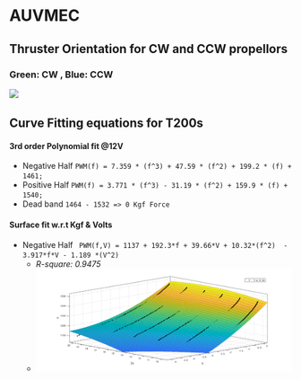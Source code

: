 # AUVMEC
## Thruster Orientation for CW and CCW propellors
### Green: CW , Blue: CCW

![](https://www.ardusub.com/images/vectored-frame.png)

## Curve Fitting equations for T200s

#### 3rd order Polynomial fit @12V
- Negative Half
`PWM(f) = 7.359 * (f^3) + 47.59 * (f^2) + 199.2 * (f) + 1461;`
- Positive Half
`PWM(f) = 3.771 * (f^3) - 31.19 * (f^2) + 159.9 * (f) + 1540;`
- Dead band
`1464 - 1532 => 0 Kgf Force`

#### Surface fit w.r.t Kgf & Volts
- Negative Half
`  PWM(f,V) = 1137 + 192.3*f + 39.66*V + 10.32*(f^2)  - 3.917*f*V - 1.189 *(V^2) `      
    - *R-square: 0.9475*
    - ![SurfaceFit](negHalf.png)
